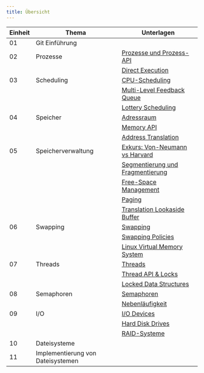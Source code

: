 ```yaml
---
title: Übersicht
---
```


| Einheit | Thema | Unterlagen |
| --- | --- | --- |
| 01 | Git Einführung     |  |
| 02 | Prozesse           | [Prozesse und Prozess-API](https://github.com/aheil/hhn-os/raw/main/slides/os.01.de.pdf) |
|    |                    | [Direct Execution](https://github.com/aheil/hhn-os/raw/main/slides/os.02.de.pdf) |
| 03 | Scheduling         | [CPU-Scheduling](https://github.com/aheil/hhn-os/raw/main/slides/os.03.de.pdf) | 
|    |                    | [Multi-Level Feedback Queue](https://github.com/aheil/hhn-os/raw/main/slides/os.04.de.pdf) | 
|    |                    | [Lottery Scheduling](https://github.com/aheil/hhn-os/raw/main/slides/os.05.de.pdf) |
| 04 | Speicher           | [Adressraum](https://github.com/aheil/hhn-os/raw/main/slides/os.06.de.pdf) |
|    |                    | [Memory API](https://github.com/aheil/hhn-os/raw/main/slides/os.07.de.pdf) |
|    |                    | [Address Translation](https://github.com/aheil/hhn-os/raw/main/slides/os.08.de.pdf) |
| 05 | Speicherverwaltung | [Exkurs: Von-Neumann vs Harvard](https://github.com/aheil/hhn-os/raw/main/slides/os.09.de.pdf) |
|    |                    | [Segmentierung und Fragmentierung](https://github.com/aheil/hhn-os/raw/main/slides/os.10.de.pdf) |
|    |                    | [Free-Space Management](https://github.com/aheil/hhn-os/raw/main/slides/os.11.de.pdf) |
|    |                    | [Paging](https://github.com/aheil/hhn-os/raw/main/slides/os.12.de.pdf) |
|    |                    | [Translation Lookaside Buffer](https://github.com/aheil/hhn-os/raw/main/slides/os.13.de.pdf) |
| 06 | Swapping           | [Swapping](https://github.com/aheil/hhn-os/raw/main/slides/os.14.de.pdf) |
|    |                    | [Swapping Policies](https://github.com/aheil/hhn-os/raw/main/slides/os.15.de.pdf) |
|    |                    | [Linux Virtual Memory System](https://github.com/aheil/hhn-os/raw/main/slides/os.16.de.pdf) |
| 07 | Threads            | [Threads](https://github.com/aheil/hhn-os/raw/main/slides/os.17.de.pdf) |
|    |                    | [Thread API & Locks](https://github.com/aheil/hhn-os/raw/main/slides/os.18.de.pdf) |
|    |                    | [Locked Data Structures](https://github.com/aheil/hhn-os/raw/main/slides/os.19.de.pdf) |
| 08 | Semaphoren         | [Semaphoren](https://github.com/aheil/hhn-os/raw/main/slides/os.20.de.pdf)|
|    |                    | [Nebenläufigkeit](https://github.com/aheil/hhn-os/raw/main/slides/os.21.de.pdf) |
| 09 | I/O                | [I/O Devices](https://github.com/aheil/hhn-os/raw/main/slides/os.22.de.pdf) |
|    |                    | [Hard Disk Drives](https://github.com/aheil/hhn-os/raw/main/slides/os.23.de.pdf) |
|    |                    | [RAID-Systeme](https://github.com/aheil/hhn-os/raw/main/slides/os.24.de.pdf) |
| 10 | Dateisysteme       | |
| 11 | Implementierung von Dateisystemen | |
